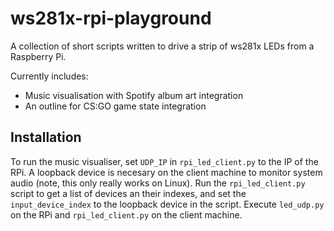 # ws281x-rpi-playground

A collection of short scripts written to drive a strip of ws281x LEDs from a Raspberry Pi.

Currently includes:
 - Music visualisation with Spotify album art integration
 - An outline for CS:GO game state integration

## Installation
To run the music visualiser, set `UDP_IP` in `rpi_led_client.py` to the IP of the RPi. A loopback device is necesary on the client machine to monitor system audio (note, this only really works on Linux). Run the `rpi_led_client.py` script to get a list of devices an their indexes, and set the `input_device_index` to the loopback device in the script. Execute `led_udp.py` on the RPi and `rpi_led_client.py` on the client machine.
